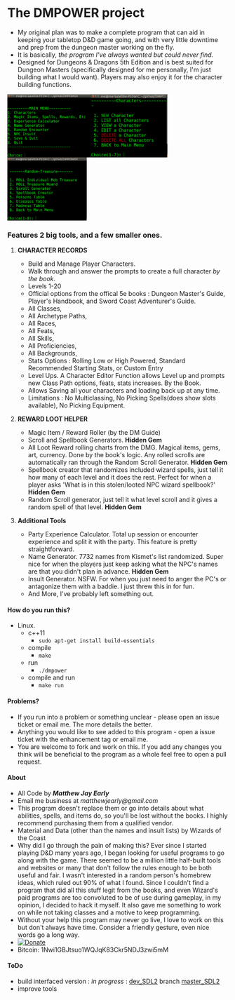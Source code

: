 
# The DMPOWER project


* My original plan was to make a complete program that can aid in keeping your tabletop D&D game going, and with very little downtime and prep from the dungeon master working on the fly.
* It is basically, _the program I've always wanted but could never find._ 
* Designed for Dungeons & Dragons 5th Edition and is best suited for Dungeon Masters (specifically designed for me personally, I'm just building what I would want). Players may also enjoy it for the character building functions.  


<img src="./cliscreenshot.png" height="144px" align="left">

<img src="./cliscreenshot_characters.png" height="144px" align="center">

<img src="./cliscreenshot_treasure.png" height="144px" align="center">

### Features 2 big tools, and a few smaller ones.

1. **CHARACTER RECORDS** 

    * Build and Manage Player Characters.
    * Walk through and answer the prompts to create a full character _by the book_.
    * Levels 1-20
    * Official options from the offical 5e books : Dungeon Master's Guide, Player's Handbook, and Sword Coast Adventurer's Guide.  
    * All Classes, 
    * All Archetype Paths,
    * All Races, 
    * All Feats, 
    * All Skills, 
    * All Proficiencies, 
    * All Backgrounds,
    * Stats Options : Rolling Low or High Powered, Standard Recommended Starting Stats, or Custom Entry
    * Level Ups. A Character Editor Function allows Level up and prompts new Class Path options, feats, stats increases. By the Book.
    * Allows Saving all your characters and loading back up at any time.
    * Limitations : No Multiclassing, No Picking Spells(does show slots available), No Picking Equipment.


2. **REWARD LOOT HELPER** 

    * Magic Item / Reward Roller (by the DM Guide)
    * Scroll and Spellbook Generators. **Hidden Gem**  
    * All Loot Reward rolling charts from the DMG. Magical items, gems, art, currency. Done by the book's logic. Any rolled scrolls are automatically ran through the Random Scroll Generator. **Hidden Gem** 
    * Spellbook creator that randomizes included wizard spells, just tell it how many of each level and it does the rest. Perfect for when a player asks 'What is in this stolen/looted NPC wizard spellbook?' **Hidden Gem** 
    * Random Scroll generator, just tell it what level scroll and it gives a random spell of that level. **Hidden Gem** 

3. **Additional Tools**  

    * Party Experience Calculator. Total up session or encounter experience and split it with the party. This feature is pretty straightforward.  
    * Name Generator. 7732 names from Kismet's list randomized. Super nice for when the players just keep asking what the NPC's names are that you didn't plan in advance. **Hidden Gem**   
    * Insult Generator. NSFW. For when you just need to anger the PC's or antagonize them with a baddie. I just threw this in for fun.
    * And More, I've probably left something out.

#### How do you run this?  

* Linux.
	* c++11  
		* ````sudo apt-get install build-essentials````
	* compile 
		* ````make````
	* run 
		* ````./dmpower````
	* compile and run 
		* ````make run````


#### Problems?
  
* If you run into a problem or something unclear - please open an issue ticket or email me. The more details the better.  
* Anything you would like to see added to this program - open a issue ticket with the enhancement tag or email me.  
* You are welcome to fork and work on this. If you add any changes you think will be beneficial to the program as a whole feel free to open a pull request.

#### About

* All Code by **_Matthew Jay Early_** 
* Email me business at _matthewjearly@gmail.com_  
* This program doesn't replace them or go into details about what abilities, spells, and items do, so you'll be lost without the books. I highly recommend purchasing them from a qualified vendor.
* Material and Data (other than the names and insult lists) by Wizards of the Coast  
* Why did I go through the pain of making this? Ever since I started playing D&D many years ago, I began looking for useful programs to go along with the game. There seemed to be a million little half-built tools and websites or many that don't follow the rules enough to be both useful and fair. I wasn't interested in a random person's homebrew ideas, which ruled out 90% of what I found. Since I couldn't find a program that did all this stuff legit from the books, and even Wizard's paid programs are too convoluted to be of use during gameplay, in my opinion, I decided to hack it myself. It also gave me something to work on while not taking classes and a motive to keep programming.
* Without your help this program may never go live, I love to work on this but don't always have time. Consider a friendly gesture, even nice words go a long way.
* [![Donate](https://img.shields.io/badge/Donate-PayPal-green.svg)](https://www.paypal.com/cgi-bin/webscr?cmd=_s-xclick&hosted_button_id=982RBXVEKD9Z8)
* Bitcoin: 1Nwi1GBJtsuo1WQJqK83Ckr5NDJ3zwi5mM  


#### ToDo
* build interfaced version : _in progress_ : [dev_SDL2](https://github.com/bytePro17124/DMPOWER/tree/dev_SDL2) branch [master_SDL2](https://github.com/bytePro17124/DMPOWER/tree/master_SDL2)
* improve tools
